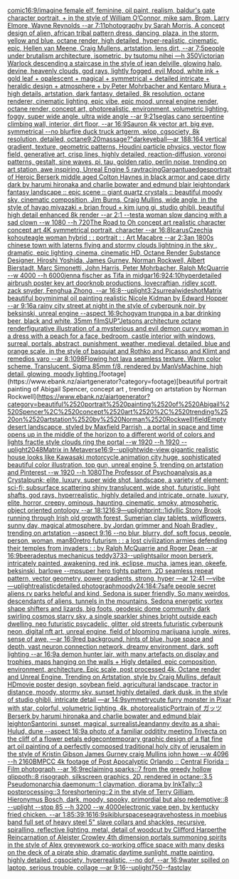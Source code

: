 [comic](https://www.ebank.nz/aiartgenerator?category=comic)[16:9](https://www.ebank.nz/aiartgenerator?category=16%3A9)[/imagine female elf, feminine,  oil paint, realism, baldur's gate character portrait, + in the style of William O’Connor, mike sam, Brom, Larry Elmore, Wayne Reynolds --ar 7:11](https://www.ebank.nz/aiartgenerator?category=/imagine%2520female%2520elf%2C%2520feminine%2C%2520%2520oil%2520paint%2C%2520realism%2C%2520baldur%27s%2520gate%2520character%2520portrait%2C%2520%2B%2520in%2520the%2520style%2520of%2520William%2520O%E2%80%99Connor%2C%2520mike%2520sam%2C%2520Brom%2C%2520Larry%2520Elmore%2C%2520Wayne%2520Reynolds%2520--ar%25207%3A11)[photography by Sarah Morris, A concept design of alien, african tribal pattern dress, dancing, plaza, in the storm, yellow and blue, octane render, high detailed, hyper-realistic, cinematic, epic, Hellen van Meene, Craig Mullens, artstation, lens dirt, --ar 7:5](https://www.ebank.nz/aiartgenerator?category=photography%2520by%2520Sarah%2520Morris%2C%2520A%2520concept%2520design%2520of%2520alien%2C%2520african%2520tribal%2520pattern%2520dress%2C%2520dancing%2C%2520plaza%2C%2520in%2520the%2520storm%2C%2520yellow%2520and%2520blue%2C%2520octane%2520render%2C%2520high%2520detailed%2C%2520hyper-realistic%2C%2520cinematic%2C%2520epic%2C%2520Hellen%2520van%2520Meene%2C%2520Craig%2520Mullens%2C%2520artstation%2C%2520lens%2520dirt%2C%2520--ar%25207%3A5)[people under brutalism architecture, isometric, by tsutomu nihei —h 350](https://www.ebank.nz/aiartgenerator?category=people%2520under%2520brutalism%2520architecture%2C%2520isometric%2C%2520by%2520tsutomu%2520nihei%2520%E2%80%94h%2520350)[Victorian Warlock descending a staircase in the style of jean delville, glowing halo, devine, heavenly clouds, god rays, lightly fogged, evil Mood, white ink + gold leaf + opalescent + magical + symmetrical + detailed intricate + heraldic design + atmosphere + by Peter Mohrbacher and Kentaro Miura + high details, artstation, dark fantasy, detailed, 8k resolution, octane renderer, cinematic lighting, epic vibe, epic mood, unreal engine render, octane render, concept art, photorealistic, environment, volumetric lighting, foggy, super wide angle, ultra wide angle --ar 9:21](https://www.ebank.nz/aiartgenerator?category=Victorian%2520Warlock%2520descending%2520a%2520staircase%2520in%2520the%2520style%2520of%2520jean%2520delville%2C%2520glowing%2520halo%2C%2520devine%2C%2520heavenly%2520clouds%2C%2520god%2520rays%2C%2520lightly%2520fogged%2C%2520evil%2520Mood%2C%2520white%2520ink%2520%2B%2520gold%2520leaf%2520%2B%2520opalescent%2520%2B%2520magical%2520%2B%2520symmetrical%2520%2B%2520detailed%2520intricate%2520%2B%2520heraldic%2520design%2520%2B%2520atmosphere%2520%2B%2520by%2520Peter%2520Mohrbacher%2520and%2520Kentaro%2520Miura%2520%2B%2520high%2520details%2C%2520artstation%2C%2520dark%2520fantasy%2C%2520detailed%2C%25208k%2520resolution%2C%2520octane%2520renderer%2C%2520cinematic%2520lighting%2C%2520epic%2520vibe%2C%2520epic%2520mood%2C%2520unreal%2520engine%2520render%2C%2520octane%2520render%2C%2520concept%2520art%2C%2520photorealistic%2C%2520environment%2C%2520volumetric%2520lighting%2C%2520foggy%2C%2520super%2520wide%2520angle%2C%2520ultra%2520wide%2520angle%2520--ar%25209%3A21)[seglas cano serpentine climbing wall, interior, dirt floor, --ar 16:9](https://www.ebank.nz/aiartgenerator?category=seglas%2520cano%2520serpentine%2520climbing%2520wall%2C%2520interior%2C%2520dirt%2520floor%2C%2520--ar%252016%3A9)[Sauron 4k vector art, big eye, symmetrical --no blur](https://www.ebank.nz/aiartgenerator?category=Sauron%25204k%2520vector%2520art%2C%2520big%2520eye%2C%2520symmetrical%2520--no%2520blur)[fire duck truck artgerm, wlop, cgsociety, 8k resolution, detailed, octane](https://www.ebank.nz/aiartgenerator?category=fire%2520duck%2520truck%2520artgerm%2C%2520wlop%2C%2520cgsociety%2C%25208k%2520resolution%2C%2520detailed%2C%2520octane)[9:20](https://www.ebank.nz/aiartgenerator?category=9%3A20)[massage?"](https://www.ebank.nz/aiartgenerator?category=massage%3F%22)[dark](https://www.ebank.nz/aiartgenerator?category=dark)[eyeball](https://www.ebank.nz/aiartgenerator?category=eyeball)[—ar 188:164 vertical gradient, texture, geometric patterns, Houdini particle physics, vector flow field, generative art, crisp lines, highly detailed, reaction-diffusion, voronoi patterns, gestalt, sine waves, pi, tau, golden ratio, perlin noise, trending on art station, awe inspiring, Unreal Engine 5 raytracing](https://www.ebank.nz/aiartgenerator?category=%E2%80%94ar%2520188%3A164%2520vertical%2520gradient%2C%2520texture%2C%2520geometric%2520patterns%2C%2520Houdini%2520particle%2520physics%2C%2520vector%2520flow%2520field%2C%2520generative%2520art%2C%2520crisp%2520lines%2C%2520highly%2520detailed%2C%2520reaction-diffusion%2C%2520voronoi%2520patterns%2C%2520gestalt%2C%2520sine%2520waves%2C%2520pi%2C%2520tau%2C%2520golden%2520ratio%2C%2520perlin%2520noise%2C%2520trending%2520on%2520art%2520station%2C%2520awe%2520inspiring%2C%2520Unreal%2520Engine%25205%2520raytracing)[Gargantua](https://www.ebank.nz/aiartgenerator?category=Gargantua)[edges](https://www.ebank.nz/aiartgenerator?category=edges)[portrait of Heroic Berserk middle aged Colton Haynes  in black armor and cape dirty dark by harumi hironaka and charlie bowater and edmund blair leighton](https://www.ebank.nz/aiartgenerator?category=portrait%2520of%2520Heroic%2520Berserk%2520middle%2520aged%2520Colton%2520Haynes%2520%2520in%2520black%2520armor%2520and%2520cape%2520dirty%2520dark%2520by%2520harumi%2520hironaka%2520and%2520charlie%2520bowater%2520and%2520edmund%2520blair%2520leighton)[dark fantasy landscape :: epic scene :: giant quartz crystals :: beautiful moody sky, cinematic composition, Jim Burns, Craig Mullins, wide angle, in the style of hayao miyazaki + brian froud + kim jung gi, studio ghibli, beautiful high detail enhanced 8k render --ar 2:1 --test](https://www.ebank.nz/aiartgenerator?category=dark%2520fantasy%2520landscape%2520%3A%3A%2520epic%2520scene%2520%3A%3A%2520giant%2520quartz%2520crystals%2520%3A%3A%2520beautiful%2520moody%2520sky%2C%2520cinematic%2520composition%2C%2520Jim%2520Burns%2C%2520Craig%2520Mullins%2C%2520wide%2520angle%2C%2520in%2520the%2520style%2520of%2520hayao%2520miyazaki%2520%2B%2520brian%2520froud%2520%2B%2520kim%2520jung%2520gi%2C%2520studio%2520ghibli%2C%2520beautiful%2520high%2520detail%2520enhanced%25208k%2520render%2520--ar%25202%3A1%2520--test)[a woman slow dancing with a sad clown --w 1080 --h 720](https://www.ebank.nz/aiartgenerator?category=a%2520woman%2520slow%2520dancing%2520with%2520a%2520sad%2520clown%2520--w%25201080%2520--h%2520720)[The Road to Oh concept art realistic character concept art 4K symmetrical portrait, character --ar 16:8](https://www.ebank.nz/aiartgenerator?category=The%2520Road%2520to%2520Oh%2520concept%2520art%2520realistic%2520character%2520concept%2520art%25204K%2520symmetrical%2520portrait%2C%2520character%2520--ar%252016%3A8)[Icarus](https://www.ebank.nz/aiartgenerator?category=Icarus)[Czechia kohout](https://www.ebank.nz/aiartgenerator?category=Czechia%2520kohout)[eagle woman hybrid : : portrait : : Art Macabre --ar 2:3](https://www.ebank.nz/aiartgenerator?category=eagle%2520woman%2520hybrid%2520%3A%2520%3A%2520portrait%2520%3A%2520%3A%2520Art%2520Macabre%2520--ar%25202%3A3)[an 1800s chinese town with laterns flying and stormy clouds lightning in the sky , dramatic, epic lighting ,cinema, cinematic HD, Octane Render Substance Designer. Hiroshi Yoshida, James Gurney, Norman Rockwell, Albert Bierstadt, Marc Simonetti, John Harris, Peter Mohrbacher, Ralph McQuarrie --w 4000 --h 6000](https://www.ebank.nz/aiartgenerator?category=an%25201800s%2520chinese%2520town%2520with%2520laterns%2520flying%2520and%2520stormy%2520clouds%2520lightning%2520in%2520the%2520sky%2520%2C%2520dramatic%2C%2520epic%2520lighting%2520%2Ccinema%2C%2520cinematic%2520HD%2C%2520Octane%2520Render%2520Substance%2520Designer.%2520Hiroshi%2520Yoshida%2C%2520James%2520Gurney%2C%2520Norman%2520Rockwell%2C%2520Albert%2520Bierstadt%2C%2520Marc%2520Simonetti%2C%2520John%2520Harris%2C%2520Peter%2520Mohrbacher%2C%2520Ralph%2520McQuarrie%2520--w%25204000%2520--h%25206000)[jenna fischer as Tifa in midgar](https://www.ebank.nz/aiartgenerator?category=jenna%2520fischer%2520as%2520Tifa%2520in%2520midgar)[16:9](https://www.ebank.nz/aiartgenerator?category=16%3A9)[24:10](https://www.ebank.nz/aiartgenerator?category=24%3A10)[hyperdetailed airbrush poster key art doorknob productions, lovecraftian, ridley scott, zack snyder, Fenghua Zhong, --ar 16:8](https://www.ebank.nz/aiartgenerator?category=hyperdetailed%2520airbrush%2520poster%2520key%2520art%2520doorknob%2520productions%2C%2520lovecraftian%2C%2520ridley%2520scott%2C%2520zack%2520snyder%2C%2520Fenghua%2520Zhong%2C%2520--ar%252016%3A8)[--uplight](https://www.ebank.nz/aiartgenerator?category=--uplight)[3:2](https://www.ebank.nz/aiartgenerator?category=3%3A2)[surreal](https://www.ebank.nz/aiartgenerator?category=surreal)[wideshot](https://www.ebank.nz/aiartgenerator?category=wideshot)[Matrix beautiful boy](https://www.ebank.nz/aiartgenerator?category=Matrix%2520beautiful%2520boy)[minimal oil painting realistic Nicole Kidman	 by Edward Hopper --ar 9:16](https://www.ebank.nz/aiartgenerator?category=minimal%2520oil%2520painting%2520realistic%2520Nicole%2520Kidman%09%2520by%2520Edward%2520Hopper%2520--ar%25209%3A16)[a rainy city street at night in the style of cyberpunk noir, by beksinski, unreal engine --aspect 16:9](https://www.ebank.nz/aiartgenerator?category=a%2520rainy%2520city%2520street%2520at%2520night%2520in%2520the%2520style%2520of%2520cyberpunk%2520noir%2C%2520by%2520beksinski%2C%2520unreal%2520engine%2520--aspect%252016%3A9)[chogyam trungpa in a bar drinking beer, black and white, 35mm film](https://www.ebank.nz/aiartgenerator?category=chogyam%2520trungpa%2520in%2520a%2520bar%2520drinking%2520beer%2C%2520black%2520and%2520white%2C%252035mm%2520film)[SUP"](https://www.ebank.nz/aiartgenerator?category=SUP%22)[Jetsons architecture octane render](https://www.ebank.nz/aiartgenerator?category=Jetsons%2520architecture%2520octane%2520render)[figurative illustration of a mysterious and evil demon curvy woman in a dress with a peach for a face, bedroom, castle interior with windows, surreal, portals, abstract, punishment, weather, medieval, detailed, blue and orange scale, in the style of basquiat and Rothko and Picasso and Klimt and remedios varo --ar 8:10](https://www.ebank.nz/aiartgenerator?category=figurative%2520illustration%2520of%2520a%2520mysterious%2520and%2520evil%2520demon%2520curvy%2520woman%2520in%2520a%2520dress%2520with%2520a%2520peach%2520for%2520a%2520face%2C%2520bedroom%2C%2520castle%2520interior%2520with%2520windows%2C%2520surreal%2C%2520portals%2C%2520abstract%2C%2520punishment%2C%2520weather%2C%2520medieval%2C%2520detailed%2C%2520blue%2520and%2520orange%2520scale%2C%2520in%2520the%2520style%2520of%2520basquiat%2520and%2520Rothko%2520and%2520Picasso%2520and%2520Klimt%2520and%2520remedios%2520varo%2520--ar%25208%3A10)[98](https://www.ebank.nz/aiartgenerator?category=98)[Flowing hot lava seamless texture. Warm color scheme. Translucent. Sigma 85mm f/8, rendered by ManVsMachine, high detail, glowing, moody lighting.](https://www.ebank.nz/aiartgenerator?category=Flowing%2520hot%2520lava%2520seamless%2520texture.%2520Warm%2520color%2520scheme.%2520Translucent.%2520Sigma%252085mm%2520f/8%2C%2520rendered%2520by%2520ManVsMachine%2C%2520high%2520detail%2C%2520glowing%2C%2520moody%2520lighting.)[footage](https://www.ebank.nz/aiartgenerator?category=footage)[beautiful portrait painting of Abigail Spencer, concept art , trending on artstation by Norman Rockwell](https://www.ebank.nz/aiartgenerator?category=beautiful%2520portrait%2520painting%2520of%2520Abigail%2520Spencer%2C%2520concept%2520art%2520%2C%2520trending%2520on%2520artstation%2520by%2520Norman%2520Rockwell)[field](https://www.ebank.nz/aiartgenerator?category=field)[Empty desert landscapce, styled by Maxfield Parrish , a portal in space and time opens up in the middle of the horizon to a different world of colors and lights fractle style clouds ring the portal --w 1920 --h 1920 --uplight](https://www.ebank.nz/aiartgenerator?category=Empty%2520desert%2520landscapce%2C%2520styled%2520by%2520Maxfield%2520Parrish%2520%2C%2520a%2520portal%2520in%2520space%2520and%2520time%2520opens%2520up%2520in%2520the%2520middle%2520of%2520the%2520horizon%2520to%2520a%2520different%2520world%2520of%2520colors%2520and%2520lights%2520fractle%2520style%2520clouds%2520ring%2520the%2520portal%2520--w%25201920%2520--h%25201920%2520--uplight)[2048](https://www.ebank.nz/aiartgenerator?category=2048)[Matrix in Metaverse](https://www.ebank.nz/aiartgenerator?category=Matrix%2520in%2520Metaverse)[16:9](https://www.ebank.nz/aiartgenerator?category=16%3A9)[--uplight](https://www.ebank.nz/aiartgenerator?category=--uplight)[wide-view,gigantic realistic house looks like Kawasaki motorcycle,animation city,huge, sophisticated beautiful color illustration, top gun, unreal engine 5, trending on artstation and Pinterest --w 1920 --h 1080](https://www.ebank.nz/aiartgenerator?category=wide-view%2Cgigantic%2520realistic%2520house%2520looks%2520like%2520Kawasaki%2520motorcycle%2Canimation%2520city%2Chuge%2C%2520sophisticated%2520beautiful%2520color%2520illustration%2C%2520top%2520gun%2C%2520unreal%2520engine%25205%2C%2520trending%2520on%2520artstation%2520and%2520Pinterest%2520--w%25201920%2520--h%25201080)[The Professor of Psychoanalysis as a Crystalpunk;  elite, luxury, super wide shot, landscape, a variety of element;  sci-fi; subsurface scattering shiny translucent, wide shot, futuristic, light shafts, god rays, hyperrealistic, highly detailed and intricate, ornate, luxury, elite, horror, creepy, ominous, haunting, cinematic, smoky, atmospheric, object oriented ontology --ar 18:12](https://www.ebank.nz/aiartgenerator?category=The%2520Professor%2520of%2520Psychoanalysis%2520as%2520a%2520Crystalpunk%3B%2520%2520elite%2C%2520luxury%2C%2520super%2520wide%2520shot%2C%2520landscape%2C%2520a%2520variety%2520of%2520element%3B%2520%2520sci-fi%3B%2520subsurface%2520scattering%2520shiny%2520translucent%2C%2520wide%2520shot%2C%2520futuristic%2C%2520light%2520shafts%2C%2520god%2520rays%2C%2520hyperrealistic%2C%2520highly%2520detailed%2520and%2520intricate%2C%2520ornate%2C%2520luxury%2C%2520elite%2C%2520horror%2C%2520creepy%2C%2520ominous%2C%2520haunting%2C%2520cinematic%2C%2520smoky%2C%2520atmospheric%2C%2520object%2520oriented%2520ontology%2520--ar%252018%3A12)[16:9](https://www.ebank.nz/aiartgenerator?category=16%3A9)[—uplight](https://www.ebank.nz/aiartgenerator?category=%E2%80%94uplight)[print::1](https://www.ebank.nz/aiartgenerator?category=print%3A%3A1)[](https://www.ebank.nz/aiartgenerator?category=)[idyllic Stony Brook running through Irish old growth forest, Sumerian clay tablets, wildflowers, sunny day, magical atmosphere, by Jordan grimmer and Noah Bradley , trending on artstation --aspect 9:16 --no blur, blurry, dof, soft focus, people, person, woman, man](https://www.ebank.nz/aiartgenerator?category=idyllic%2520Stony%2520Brook%2520running%2520through%2520Irish%2520old%2520growth%2520forest%2C%2520Sumerian%2520clay%2520tablets%2C%2520wildflowers%2C%2520sunny%2520day%2C%2520magical%2520atmosphere%2C%2520by%2520Jordan%2520grimmer%2520and%2520Noah%2520Bradley%2520%2C%2520trending%2520on%2520artstation%2520--aspect%25209%3A16%2520--no%2520blur%2C%2520blurry%2C%2520dof%2C%2520soft%2520focus%2C%2520people%2C%2520person%2C%2520woman%2C%2520man)[80](https://www.ebank.nz/aiartgenerator?category=80)[retro futurism : : a lost civilization armies defending their temples from invaders : : by Ralph McQuarrie and Roger Dean --ar 16:9](https://www.ebank.nz/aiartgenerator?category=retro%2520futurism%2520%3A%2520%3A%2520a%2520lost%2520civilization%2520armies%2520defending%2520their%2520temples%2520from%2520invaders%2520%3A%2520%3A%2520by%2520Ralph%2520McQuarrie%2520and%2520Roger%2520Dean%2520--ar%252016%3A9)[beer](https://www.ebank.nz/aiartgenerator?category=beer)[adeptus mechanicus teddy](https://www.ebank.nz/aiartgenerator?category=adeptus%2520mechanicus%2520teddy)[3733](https://www.ebank.nz/aiartgenerator?category=3733)[--uplight](https://www.ebank.nz/aiartgenerator?category=--uplight)[sailor moon berserk, intricately painted, awakening, red ink, eclipse, mucha, james jean, okeefe, beksinski, barlowe --mp](https://www.ebank.nz/aiartgenerator?category=sailor%2520moon%2520berserk%2C%2520intricately%2520painted%2C%2520awakening%2C%2520red%2520ink%2C%2520eclipse%2C%2520mucha%2C%2520james%2520jean%2C%2520okeefe%2C%2520beksinski%2C%2520barlowe%2520--mp)[super hero tights pattern, 2D seamless repeat pattern, vector geometry,  power gradients, strong, hyper —ar 12:41 —vibe —uplight](https://www.ebank.nz/aiartgenerator?category=super%2520hero%2520tights%2520pattern%2C%25202D%2520seamless%2520repeat%2520pattern%2C%2520vector%2520geometry%2C%2520%2520power%2520gradients%2C%2520strong%2C%2520hyper%2520%E2%80%94ar%252012%3A41%2520%E2%80%94vibe%2520%E2%80%94uplight)[realistic](https://www.ebank.nz/aiartgenerator?category=realistic)[detailed,](https://www.ebank.nz/aiartgenerator?category=detailed%2C)[photograph](https://www.ebank.nz/aiartgenerator?category=photograph)[moody](https://www.ebank.nz/aiartgenerator?category=moody)[24:18](https://www.ebank.nz/aiartgenerator?category=24%3A18)[4:7](https://www.ebank.nz/aiartgenerator?category=4%3A7)[safe people secret aliens rv parks helpful and kind, Sedona is super friendly, So many weirdos, descendants of aliens,  tunnels in the mountains, Sedona energetic vortex shape shifters and lizards, big foots,   geodesic dome community dark swirling cosmos starry sky, a single sparkler shines bright outside each dwelling, neo futuristic psycadelic, glitter, old streets futuristic cyberpunk neon, digital nft art, unreal engine, field of blooming marijuana jungle, wires, sense of awe, —ar 16:9](https://www.ebank.nz/aiartgenerator?category=safe%2520people%2520secret%2520aliens%2520rv%2520parks%2520helpful%2520and%2520kind%2C%2520Sedona%2520is%2520super%2520friendly%2C%2520So%2520many%2520weirdos%2C%2520descendants%2520of%2520aliens%2C%2520%2520tunnels%2520in%2520the%2520mountains%2C%2520Sedona%2520energetic%2520vortex%2520shape%2520shifters%2520and%2520lizards%2C%2520big%2520foots%2C%2520%2520%2520geodesic%2520dome%2520community%2520dark%2520swirling%2520cosmos%2520starry%2520sky%2C%2520a%2520single%2520sparkler%2520shines%2520bright%2520outside%2520each%2520dwelling%2C%2520neo%2520futuristic%2520psycadelic%2C%2520glitter%2C%2520old%2520streets%2520futuristic%2520cyberpunk%2520neon%2C%2520digital%2520nft%2520art%2C%2520unreal%2520engine%2C%2520field%2520of%2520blooming%2520marijuana%2520jungle%2C%2520wires%2C%2520sense%2520of%2520awe%2C%2520%E2%80%94ar%252016%3A9)[red background, hints of blue, huge space and depth, vast neuron connection network, dreamy environment, dark, soft lighting --ar 16:9](https://www.ebank.nz/aiartgenerator?category=red%2520background%2C%2520hints%2520of%2520blue%2C%2520huge%2520space%2520and%2520depth%2C%2520vast%2520neuron%2520connection%2520network%2C%2520dreamy%2520environment%2C%2520dark%2C%2520soft%2520lighting%2520--ar%252016%3A9)[a demon hunter lair, with many artefacts on display and trophies, maps hanging on the walls + Higly detailed, epic composition, environment, architecture. Epic scale, post processed 4k, Octane render and Unreal Engine. Trending on Artstation, style by Craig Mullins, default HD](https://www.ebank.nz/aiartgenerator?category=a%2520demon%2520hunter%2520lair%2C%2520with%2520many%2520artefacts%2520on%2520display%2520and%2520trophies%2C%2520maps%2520hanging%2520on%2520the%2520walls%2520%2B%2520Higly%2520detailed%2C%2520epic%2520composition%2C%2520environment%2C%2520architecture.%2520Epic%2520scale%2C%2520post%2520processed%25204k%2C%2520Octane%2520render%2520and%2520Unreal%2520Engine.%2520Trending%2520on%2520Artstation%2C%2520style%2520by%2520Craig%2520Mullins%2C%2520default%2520HD)[movie poster design, soybean field, agricultural landscape, tractor in distance, moody, stormy sky, sunset highly detailed, dark dusk, in the style of studio ghibli, intricate detail —ar 14:9](https://www.ebank.nz/aiartgenerator?category=movie%2520poster%2520design%2C%2520soybean%2520field%2C%2520agricultural%2520landscape%2C%2520tractor%2520in%2520distance%2C%2520moody%2C%2520stormy%2520sky%2C%2520sunset%2520highly%2520detailed%2C%2520dark%2520dusk%2C%2520in%2520the%2520style%2520of%2520studio%2520ghibli%2C%2520intricate%2520detail%2520%E2%80%94ar%252014%3A9)[symmetry](https://www.ebank.nz/aiartgenerator?category=symmetry)[cute furry monster in Pixar with star, colorful, volumetric lighting, 4k, photorealistic](https://www.ebank.nz/aiartgenerator?category=cute%2520furry%2520monster%2520in%2520Pixar%2520with%2520star%2C%2520colorful%2C%2520volumetric%2520lighting%2C%25204k%2C%2520photorealistic)[Portrain of ガッツ Berserk by harumi hironaka and charlie bowater and edmund blair leighton](https://www.ebank.nz/aiartgenerator?category=Portrain%2520of%2520%E3%82%AC%E3%83%83%E3%83%84%2520Berserk%2520by%2520harumi%2520hironaka%2520and%2520charlie%2520bowater%2520and%2520edmund%2520blair%2520leighton)[Santorini, sunset, magical, surrealist](https://www.ebank.nz/aiartgenerator?category=Santorini%2C%2520sunset%2C%2520magical%2C%2520surrealist)[Jean](https://www.ebank.nz/aiartgenerator?category=Jean)[danny devito as a shai-Hulud, dune --aspect 16:9](https://www.ebank.nz/aiartgenerator?category=danny%2520devito%2520as%2520a%2520shai-Hulud%2C%2520dune%2520--aspect%252016%3A9)[a photo of a familiar odditity meeting Trivecta on the cliff of a flower petals edge](https://www.ebank.nz/aiartgenerator?category=a%2520photo%2520of%2520a%2520familiar%2520odditity%2520meeting%2520Trivecta%2520on%2520the%2520cliff%2520of%2520a%2520flower%2520petals%2520edge)[contemporary graphic design of a flat fine art oil painting of a perfectly composed traditional holy city of jerusalem in the style of Kristin Gibson James Gurney craig Mullins john howe --w 4096 --h 2160](https://www.ebank.nz/aiartgenerator?category=contemporary%2520graphic%2520design%2520of%2520a%2520flat%2520fine%2520art%2520oil%2520painting%2520of%2520a%2520perfectly%2520composed%2520traditional%2520holy%2520city%2520of%2520jerusalem%2520in%2520the%2520style%2520of%2520Kristin%2520Gibson%2520James%2520Gurney%2520craig%2520Mullins%2520john%2520howe%2520--w%25204096%2520--h%25202160)[BMPCC 4k  footage of Post Apocalyptic Orlando :: Central Florida :: Film photograph --ar 16:9](https://www.ebank.nz/aiartgenerator?category=BMPCC%25204k%2520%2520footage%2520of%2520Post%2520Apocalyptic%2520Orlando%2520%3A%3A%2520Central%2520Florida%2520%3A%3A%2520Film%2520photograph%2520--ar%252016%3A9)[reclaiming sparks::7 from the greedy hollow qlippoth::8 risograph, silkscreen graphics, 2D, rendered in octane::3.5 Pseudomonarchia daemonum::1 claymation, diorama by InkTally::3 postprocessing::3 foreshortening::2 in the style of Terry Gilliam, Hieronymus Bosch, dark, moody, spooky, primordial but also redemptive::8 --uplight --stop 85 --h 3200 --w 4000](https://www.ebank.nz/aiartgenerator?category=reclaiming%2520sparks%3A%3A7%2520from%2520the%2520greedy%2520hollow%2520qlippoth%3A%3A8%2520risograph%2C%2520silkscreen%2520graphics%2C%25202D%2C%2520rendered%2520in%2520octane%3A%3A3.5%2520Pseudomonarchia%2520daemonum%3A%3A1%2520claymation%2C%2520diorama%2520by%2520InkTally%3A%3A3%2520postprocessing%3A%3A3%2520foreshortening%3A%3A2%2520in%2520the%2520style%2520of%2520Terry%2520Gilliam%2C%2520Hieronymus%2520Bosch%2C%2520dark%2C%2520moody%2C%2520spooky%2C%2520primordial%2520but%2520also%2520redemptive%3A%3A8%2520--uplight%2520--stop%252085%2520--h%25203200%2520--w%25204000)[electronic vape pen, by kentucky fried chicken. --ar 1:8](https://www.ebank.nz/aiartgenerator?category=electronic%2520vape%2520pen%2C%2520by%2520kentucky%2520fried%2520chicken.%2520--ar%25201%3A8)[5:3](https://www.ebank.nz/aiartgenerator?category=5%3A3)[9:16](https://www.ebank.nz/aiartgenerator?category=9%3A16)[16:9](https://www.ebank.nz/aiartgenerator?category=16%3A9)[siki](https://www.ebank.nz/aiartgenerator?category=siki)[blur](https://www.ebank.nz/aiartgenerator?category=blur)[space](https://www.ebank.nz/aiartgenerator?category=space)[seagrave](https://www.ebank.nz/aiartgenerator?category=seagrave)[hostess in moebius band full set of heavy steel 5" slave collars and shackles, recursive, spiralling, reflective lighting, metal, detail of woodcut by Clifford Harper](https://www.ebank.nz/aiartgenerator?category=hostess%2520in%2520moebius%2520band%2520full%2520set%2520of%2520heavy%2520steel%25205%22%2520slave%2520collars%2520and%2520shackles%2C%2520recursive%2C%2520spiralling%2C%2520reflective%2520lighting%2C%2520metal%2C%2520detail%2520of%2520woodcut%2520by%2520Clifford%2520Harper)[the Reincarnation of Aleister Crowley 4th dimension portals summoning spirits in the style of Alex grey](https://www.ebank.nz/aiartgenerator?category=the%2520Reincarnation%2520of%2520Aleister%2520Crowley%25204th%2520dimension%2520portals%2520summoning%2520spirits%2520in%2520the%2520style%2520of%2520Alex%2520grey)[wework co-working office space with many desks on the deck of a pirate ship, dramatic daytime sunlight, matte painting, highly detailed, cgsociety, hyperrealistic, --no dof, --ar 16:9](https://www.ebank.nz/aiartgenerator?category=wework%2520co-working%2520office%2520space%2520with%2520many%2520desks%2520on%2520the%2520deck%2520of%2520a%2520pirate%2520ship%2C%2520dramatic%2520daytime%2520sunlight%2C%2520matte%2520painting%2C%2520highly%2520detailed%2C%2520cgsociety%2C%2520hyperrealistic%2C%2520--no%2520dof%2C%2520--ar%252016%3A9)[water spilled on laptop, serious trouble, collage —ar 9:16](https://www.ebank.nz/aiartgenerator?category=water%2520spilled%2520on%2520laptop%2C%2520serious%2520trouble%2C%2520collage%2520%E2%80%94ar%25209%3A16)[--uplight](https://www.ebank.nz/aiartgenerator?category=--uplight)[750](https://www.ebank.nz/aiartgenerator?category=750)[--fast](https://www.ebank.nz/aiartgenerator?category=--fast)[clay](https://www.ebank.nz/aiartgenerator?category=clay)